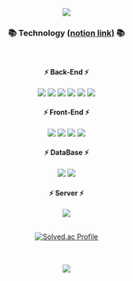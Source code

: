 
<div align=center>
 <img src="https://capsule-render.vercel.app/api?type=egg&color=55A75D&height=130&section=header" />	
</div> 
<div align=center>
	
### 📚 Technology [(notion link)](https://www.notion.so/e56294f9134140d686f7df29c80af7f9) 📚
</div>

<br>
<div align=center>
  
  #### ⚡ Back-End  ⚡
  <img src="https://img.shields.io/badge/java-007396?style=for-the-badge&logo=java&logoColor=white"> 
  <img src="https://img.shields.io/badge/Spring-6DB33F?style=for-the-badge&logo=Spring&logoColor=white"> 
  <img src="https://img.shields.io/badge/Spring Security-6DB33F?style=for-the-badge&logo=Spring&logoColor=white"> 
  <img src="https://img.shields.io/badge/Mybatis-000000?style=for-the-badge&logo=Fluentd&logoColor=white"/>
  <img src="https://img.shields.io/badge/springboot-6DB33F?style=for-the-badge&logo=springboot&logoColor=white" />
  <img src="https://img.shields.io/badge/JPA-6DB33F?style=for-the-badge&logo=JPA&logoColor=white"/>
</div>
<div align=center>
  
   #### ⚡ Front-End ⚡
  <img src="https://img.shields.io/badge/html5-E34F26?style=for-the-badge&logo=html5&logoColor=white"> 
  <img src="https://img.shields.io/badge/css-1572B6?style=for-the-badge&logo=css3&logoColor=white"> 
  <img src="https://img.shields.io/badge/javascript-F7DF1E?style=for-the-badge&logo=javascript&logoColor=black"> 
  <img src="https://img.shields.io/badge/jquery-0769AD?style=for-the-badge&logo=jquery&logoColor=white">
</div>  
<div align=center>
  
  #### ⚡ DataBase ⚡ 
  <img src="https://img.shields.io/badge/oracle-F80000?style=for-the-badge&logo=oracle&logoColor=white"> 
  <img src="https://img.shields.io/badge/mysql-4479A1?style=for-the-badge&logo=mysql&logoColor=white"> 
</div>
<div align=center>
  
  #### ⚡ Server ⚡

  <img src="https://img.shields.io/badge/linux-FCC624?style=for-the-badge&logo=linux&logoColor=black"> 
</div>
<br>

<div align=center width=100>
	
  [![Solved.ac Profile](http://mazassumnida.wtf/api/generate_badge?boj=shc729)](https://solved.ac/shc729)
</div>
<br><br>
<div align=center>
 <img src="https://capsule-render.vercel.app/api?type=egg&color=55A75D&height=130&section=footer&reversal=true" />	
</div>  



